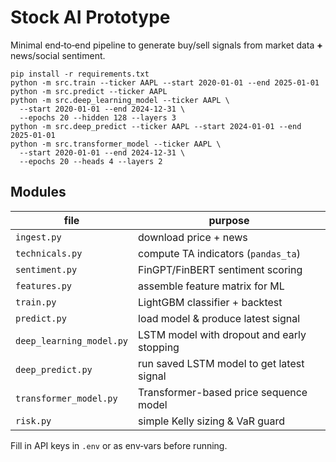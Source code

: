 # Stock AI Prototype

Minimal end‑to‑end pipeline to generate buy/sell signals from
market data **+** news/social sentiment.

```
pip install -r requirements.txt
python -m src.train --ticker AAPL --start 2020-01-01 --end 2025-01-01
python -m src.predict --ticker AAPL
python -m src.deep_learning_model --ticker AAPL \
  --start 2020-01-01 --end 2024-12-31 \
  --epochs 20 --hidden 128 --layers 3
python -m src.deep_predict --ticker AAPL --start 2024-01-01 --end 2025-01-01
python -m src.transformer_model --ticker AAPL \
  --start 2020-01-01 --end 2024-12-31 \
  --epochs 20 --heads 4 --layers 2
```

## Modules
| file | purpose |
|------|---------|
| `ingest.py` | download price + news |
| `technicals.py` | compute TA indicators (`pandas_ta`) |
| `sentiment.py` | FinGPT/FinBERT sentiment scoring |
| `features.py` | assemble feature matrix for ML |
| `train.py` | LightGBM classifier + backtest |
| `predict.py` | load model & produce latest signal |
| `deep_learning_model.py` | LSTM model with dropout and early stopping |
| `deep_predict.py` | run saved LSTM model to get latest signal |
| `transformer_model.py` | Transformer-based price sequence model |
| `risk.py` | simple Kelly sizing & VaR guard |

Fill in API keys in `.env` or as env‑vars before running.
